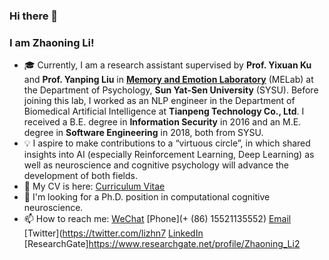 ### Hi there 👋

<!--
**Das-Boot/Das-Boot** is a ✨ _special_ ✨ repository because its `README.md` (this file) appears on your GitHub profile.
-->

### I am Zhaoning Li!

- :mortar_board: Currently, I am a research assistant supervised by **Prof. Yixuan Ku** and **Prof. Yanping Liu** in [**Memory and Emotion Laboratory**](https://sysumelab.com) (MELab) at the Department of Psychology, **Sun Yat-Sen University** (SYSU). Before joining this lab, I worked as an NLP engineer in the Department of Biomedical Artificial Intelligence at **Tianpeng Technology Co., Ltd**. I received a B.E. degree in **Information Security** in 2016 and an M.E. degree in **Software Engineering** in 2018, both from SYSU.
- :bulb: I aspire to make contributions to a “virtuous circle”, in which shared insights into AI (especially Reinforcement Learning, Deep Learning) as well as neuroscience and cognitive psychology will advance the development of both fields. 
- 🌱 My CV is here: [Curriculum Vitae](www)
- 🔭 I'm looking for a Ph.D. position in computational cognitive neuroscience.
- 📫 How to reach me: [WeChat](15521135552) [Phone](+ (86) 15521135552) [Email](lizhn7@mail2.sysu.edu.cn) [Twitter](https://twitter.com/lizhn7 [LinkedIn](https://www.linkedin.com/in/zhaoning-li-b82bb1136/) [ResearchGate]https://www.researchgate.net/profile/Zhaoning_Li2
